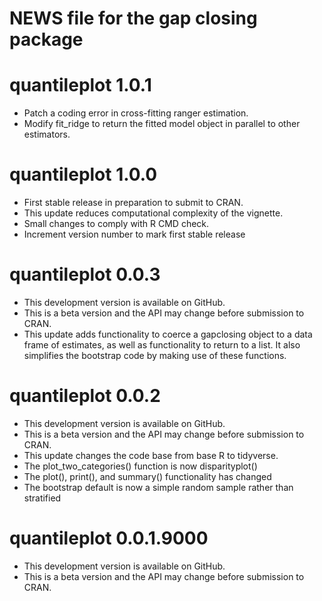 # NEWS file for the gap closing package

# quantileplot 1.0.1
* Patch a coding error in cross-fitting ranger estimation.
* Modify fit_ridge to return the fitted model object in parallel to other estimators.

# quantileplot 1.0.0
* First stable release in preparation to submit to CRAN.
* This update reduces computational complexity of the vignette.
* Small changes to comply with R CMD check.
* Increment version number to mark first stable release

# quantileplot 0.0.3
* This development version is available on GitHub.
* This is a beta version and the API may change before submission to CRAN.
* This update adds functionality to coerce a gapclosing object to a data frame of estimates, as well as functionality to return to a list. It also simplifies the bootstrap code by making use of these functions.

# quantileplot 0.0.2
* This development version is available on GitHub.
* This is a beta version and the API may change before submission to CRAN.
* This update changes the code base from base R to tidyverse.
* The plot_two_categories() function is now disparityplot()
* The plot(), print(), and summary() functionality has changed
* The bootstrap default is now a simple random sample rather than stratified

# quantileplot 0.0.1.9000
* This development version is available on GitHub.
* This is a beta version and the API may change before submission to CRAN.
